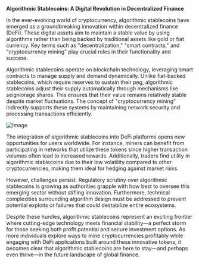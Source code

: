 **Algorithmic Stablecoins: A Digital Revolution in Decentralized Finance**

In the ever-evolving world of cryptocurrency, algorithmic stablecoins have emerged as a groundbreaking innovation within decentralized finance (DeFi). These digital assets aim to maintain a stable value by using algorithms rather than being backed by traditional assets like gold or fiat currency. Key terms such as "decentralization," "smart contracts," and "cryptocurrency mining" play crucial roles in their functionality and success.

Algorithmic stablecoins operate on blockchain technology, leveraging smart contracts to manage supply and demand dynamically. Unlike fiat-backed stablecoins, which require reserves to sustain their peg, algorithmic stablecoins adjust their supply automatically through mechanisms like seigniorage shares. This ensures that their value remains relatively stable despite market fluctuations. The concept of "cryptocurrency mining" indirectly supports these systems by maintaining network security and processing transactions efficiently.

![Image](https://github.com/user-attachments/assets/b8266eee-691e-4ee1-99ef-bfa10d234fd4)

The integration of algorithmic stablecoins into DeFi platforms opens new opportunities for users worldwide. For instance, miners can benefit from participating in networks that utilize these tokens since higher transaction volumes often lead to increased rewards. Additionally, traders find utility in algorithmic stablecoins due to their low volatility compared to other cryptocurrencies, making them ideal for hedging against market risks.

However, challenges persist. Regulatory scrutiny over algorithmic stablecoins is growing as authorities grapple with how best to oversee this emerging sector without stifling innovation. Furthermore, technical complexities surrounding algorithm design must be addressed to prevent potential exploits or failures that could destabilize entire ecosystems.

Despite these hurdles, algorithmic stablecoins represent an exciting frontier where cutting-edge technology meets financial stability—a perfect storm for those seeking both profit potential and secure investment options. As more individuals explore ways to mine cryptocurrencies profitably while engaging with DeFi applications built around these innovative tokens, it becomes clear that algorithmic stablecoins are here to stay—and perhaps even thrive—in the future landscape of global finance.